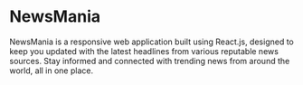 # NewsMania
NewsMania is a responsive web application built using React.js, designed to keep you updated with the latest headlines from various reputable news sources. Stay informed and connected with trending news from around the world, all in one place.

